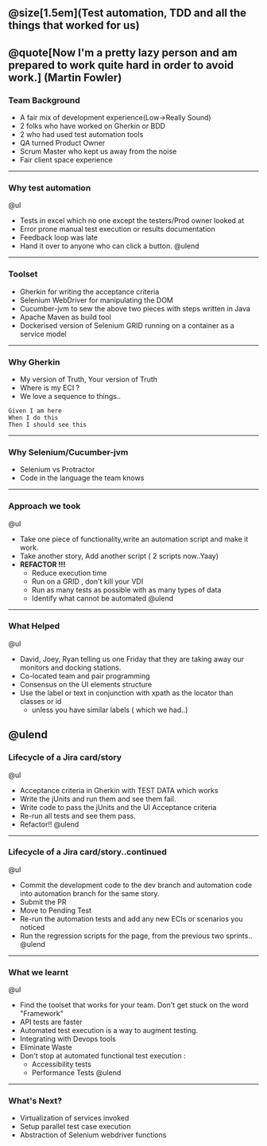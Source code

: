 @size[1.5em](Test automation, TDD and all the things that worked for us)
---
@quote[Now I'm a pretty lazy person and am prepared to work quite hard in order to avoid work.]  (Martin Fowler)
---

### Team Background

- A fair mix of development experience(Low->Really Sound)
- 2 folks who have worked on Gherkin or BDD
- 2 who had used test automation tools
- QA turned Product Owner
- Scrum Master who kept us away from the noise
- Fair client space experience

---
### Why test automation
@ul
- Tests in excel which no one except the testers/Prod owner looked at
- Error prone manual test execution or results documentation
- Feedback loop was late
- Hand it over to anyone who can click a button.
@ulend
---
### Toolset

- Gherkin for writing the acceptance criteria
- Selenium WebDriver for manipulating the DOM
- Cucumber-jvm to sew the above two pieces with steps written in Java
- Apache Maven as build tool
- Dockerised version of Selenium GRID running on a container as a service model

---
### Why Gherkin
- My version of Truth, Your version of Truth
- Where is my ECI ?
- We love a sequence to things..
```
Given I am here
When I do this
Then I should see this
```
---
### Why Selenium/Cucumber-jvm
- Selenium vs Protractor
- Code in the language the team knows

---
### Approach we took
@ul
- Take one piece of functionality,write an automation script and make it work.
- Take another story, Add another script ( 2 scripts now..Yaay)
- **REFACTOR !!!**
  - Reduce execution time
  - Run on a GRID , don't kill your VDI
  - Run as many tests as possible with as many types of data
  - Identify what cannot be automated
@ulend
---
### What Helped
@ul
- David, Joey, Ryan telling us one Friday that they are taking away our monitors and docking stations.
- Co-located team and pair programming
- Consensus on the UI elements structure
- Use the label or text in conjunction with xpath as the locator than classes or id
  - unless you have similar labels ( which we had..)

@ulend
---
### Lifecycle of a Jira card/story
@ul
- Acceptance criteria in Gherkin with TEST DATA which works
- Write the jUnits and run them and see them fail.
- Write code to pass the jUnits and the UI Acceptance criteria
- Re-run all tests and see them pass.
- Refactor!!
@ulend
---
### Lifecycle of a Jira card/story..continued
@ul
- Commit the development code to the dev branch and automation code into automation branch for the same story.
- Submit the PR
- Move to Pending Test
- Re-run the automation tests and add any new ECIs or scenarios you noticed
- Run the regression scripts for the page, from the previous two sprints..
@ulend
---

### What we learnt
@ul
- Find the toolset that works for your team. Don't get stuck on the word "Framework"
- API tests are faster
- Automated test execution is a way to augment testing.
- Integrating with Devops tools 
- Eliminate Waste
- Don't stop at automated functional test execution :
  - Accessibility tests
  - Performance Tests
@ulend
---

### What's Next?
- Virtualization of services invoked
- Setup parallel test case execution
- Abstraction of Selenium webdriver functions
